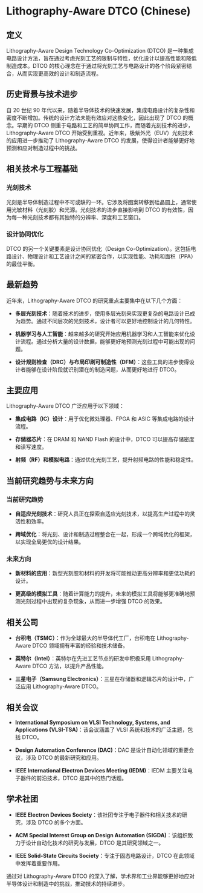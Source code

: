 # Lithography-Aware DTCO (Chinese)

## 定义

Lithography-Aware Design Technology Co-Optimization (DTCO) 是一种集成电路设计方法，旨在通过考虑光刻工艺的限制与特性，优化设计以提高性能和降低制造成本。DTCO 的核心理念在于通过将光刻工艺与电路设计的各个阶段紧密结合，从而实现更高效的设计和制造流程。

## 历史背景与技术进步

自 20 世纪 90 年代以来，随着半导体技术的快速发展，集成电路设计的复杂性和密度不断增加。传统的设计方法未能有效应对这些变化，因此出现了 DTCO 的概念。早期的 DTCO 侧重于电路和工艺的简单协同工作，而随着光刻技术的进步，Lithography-Aware DTCO 开始受到重视。近年来，极紫外光（EUV）光刻技术的应用进一步推动了 Lithography-Aware DTCO 的发展，使得设计者能够更好地预测和应对制造过程中的挑战。

## 相关技术与工程基础

### 光刻技术

光刻是半导体制造过程中不可或缺的一环。它涉及将图案转移到硅晶圆上，通常使用光敏材料（光刻胶）和光源。光刻技术的进步直接影响到 DTCO 的有效性，因为每一种光刻技术都有其独特的分辨率、深度和工艺窗口。

### 设计协同优化

DTCO 的另一个关键要素是设计协同优化（Design Co-Optimization）。这包括电路设计、物理设计和工艺设计之间的紧密合作，以实现性能、功耗和面积（PPA）的最佳平衡。

## 最新趋势

近年来，Lithography-Aware DTCO 的研究重点主要集中在以下几个方面：

- **多层光刻技术**：随着技术的进步，使用多层光刻来实现更复杂的电路设计已成为趋势。通过不同层次的光刻技术，设计者可以更好地控制设计的几何特性。

- **机器学习与人工智能**：越来越多的研究开始应用机器学习和人工智能来优化设计流程。通过分析大量的设计数据，能够更好地预测光刻过程中可能出现的问题。

- **设计规则检查（DRC）与布局印刷可制造性（DFM）**：这些工具的进步使得设计者能够在设计阶段就识别潜在的制造问题，从而更好地进行 DTCO。

## 主要应用

Lithography-Aware DTCO 广泛应用于以下领域：

- **集成电路（IC）设计**：用于优化微处理器、FPGA 和 ASIC 等集成电路的设计流程。

- **存储器芯片**：在 DRAM 和 NAND Flash 的设计中，DTCO 可以提高存储密度和读写速度。

- **射频（RF）和模拟电路**：通过优化光刻工艺，提升射频电路的性能和稳定性。

## 当前研究趋势与未来方向

### 当前研究趋势

- **自适应光刻技术**：研究人员正在探索自适应光刻技术，以提高生产过程中的灵活性和效率。

- **跨域优化**：将光刻、设计和制造过程整合在一起，形成一个跨域优化的框架，以实现全局更优的设计结果。

### 未来方向

- **新材料的应用**：新型光刻胶和材料的开发将可能推动更高分辨率和更低功耗的设计。

- **更高级的模拟工具**：随着计算能力的提升，未来的模拟工具将能够更准确地预测光刻过程中出现的复杂现象，从而进一步增强 DTCO 的效果。

## 相关公司

- **台积电（TSMC）**：作为全球最大的半导体代工厂，台积电在 Lithography-Aware DTCO 领域拥有丰富的经验和技术储备。

- **英特尔（Intel）**：英特尔在先进工艺节点的研发中积极采用 Lithography-Aware DTCO 方法，以提升产品性能。

- **三星电子（Samsung Electronics）**：三星在存储器和逻辑芯片的设计中，广泛应用 Lithography-Aware DTCO。

## 相关会议

- **International Symposium on VLSI Technology, Systems, and Applications (VLSI-TSA)**：该会议涵盖了 VLSI 系统和技术的广泛主题，包括 DTCO。

- **Design Automation Conference (DAC)**：DAC 是设计自动化领域的重要会议，涉及 DTCO 的最新研究和应用。

- **IEEE International Electron Devices Meeting (IEDM)**：IEDM 主要关注电子器件的前沿技术，DTCO 是其中的热门话题。

## 学术社团

- **IEEE Electron Devices Society**：该社团专注于电子器件和相关技术的研究，涉及 DTCO 的多个方面。

- **ACM Special Interest Group on Design Automation (SIGDA)**：该组织致力于设计自动化技术的研究与发展，DTCO 是其研究领域之一。

- **IEEE Solid-State Circuits Society**：专注于固态电路设计，DTCO 在此领域中发挥着重要作用。

通过对 Lithography-Aware DTCO 的深入了解，学术界和工业界能够更好地应对半导体设计和制造中的挑战，推动技术的持续进步。